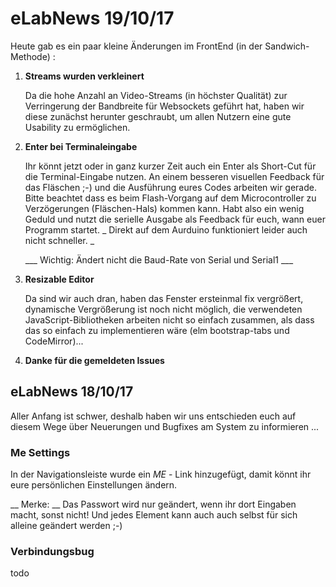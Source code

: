 <!--

author:   Andre Dietrich

email:    dietrich@ivs.cs.uni-magdeburg.de

version:  1.0.0

language: en_US

narrator: US English Female

-->
# eLabNews 19/10/17

Heute gab es ein paar kleine Änderungen im FrontEnd (in der Sandwich-Methode) :

1. __Streams wurden verkleinert__

   Da die hohe Anzahl an Video-Streams (in höchster Qualität) zur Verringerung
   der Bandbreite für Websockets geführt hat, haben wir diese zunächst herunter
   geschraubt, um allen Nutzern eine gute Usability zu ermöglichen.

2. __Enter bei Terminaleingabe__

   Ihr könnt jetzt oder in ganz kurzer Zeit auch ein Enter als Short-Cut für
   die Terminal-Eingabe nutzen. An einem besseren visuellen Feedback für das
   Fläschen ;-) und die Ausführung eures Codes arbeiten wir gerade. Bitte
   beachtet dass es beim Flash-Vorgang auf dem Microcontroller zu Verzögerungen
   (Fläschen-Hals) kommen kann. Habt also ein wenig Geduld und nutzt die
   serielle Ausgabe als Feedback für euch, wann euer Programm startet.
   _ Direkt auf dem Aurduino funktioniert leider auch nicht schneller. _
   
   ___ Wichtig: Ändert nicht die Baud-Rate von Serial und Serial1 ___

3. __Resizable Editor__

   Da sind wir auch dran, haben das Fenster ersteinmal fix vergrößert, dynamische
   Vergrößerung ist noch nicht möglich, die verwendeten JavaScript-Bibliotheken
   arbeiten nicht so einfach zusammen, als dass das so einfach zu implementieren
   wäre (elm bootstrap-tabs und CodeMirror)...
   
4. __Danke für die gemeldeten Issues__


## eLabNews 18/10/17

Aller Anfang ist schwer, deshalb haben wir uns entschieden euch auf diesem Wege
über Neuerungen und Bugfixes am System zu informieren ...

### Me Settings

In der Navigationsleiste wurde ein *ME* - Link hinzugefügt, damit könnt ihr eure
persönlichen Einstellungen ändern.

__ Merke: __ Das Passwort wird nur geändert, wenn ihr dort Eingaben macht, sonst
nicht! Und jedes Element kann auch auch selbst für sich alleine geändert werden ;-)

### Verbindungsbug

todo
